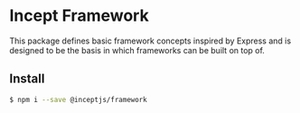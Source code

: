# Incept Framework

This package defines basic framework concepts inspired by Express and 
is designed to be the basis in which frameworks can be built on top of.

## Install

```bash
$ npm i --save @inceptjs/framework
```